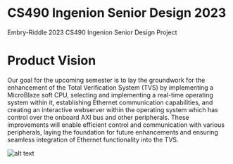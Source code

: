 # CS490 Ingenion Senior Design 2023
Embry-Riddle 2023 CS490 Ingenion Senior Design Project

# Product Vision

Our goal for the upcoming semester is to lay the groundwork for the enhancement of the Total Verification System (TVS) by implementing a MicroBlaze soft CPU, selecting and implementing a real-time operating system within it, establishing Ethernet communication capabilities, and creating an interactive webserver within the operating system which has control over the onboard AXI bus and other peripherals. These improvements will enable efficient control and communication with various peripherals, laying the foundation for future enhancements and ensuring seamless integration of Ethernet functionality into the TVS.

![alt text]([http://url/to/img.png](https://drive.google.com/drive/u/0/folders/1m3RZqWabjGW7-elIlLjuTOpktqNTXlUo)https://drive.google.com/drive/u/0/folders/1m3RZqWabjGW7-elIlLjuTOpktqNTXlUo)
